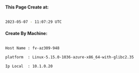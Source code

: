 
   
#### This Page Create at:

```bash

2023-05-07 - 11:07:29 UTC

```

#### Create By Machine:

```bash

Host Name : fv-az309-948

platform  : Linux-5.15.0-1036-azure-x86_64-with-glibc2.35

Ip Local  : 10.1.0.20

```

